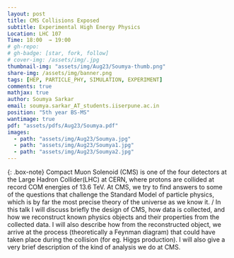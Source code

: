 ```yaml
---
layout: post
title: CMS Collisions Exposed
subtitle: Experimental High Energy Physics
Location: LHC 107
Time: 18:00  → 19:00
# gh-repo:
# gh-badge: [star, fork, follow]
# cover-img: /assets/img/.jpg
thumbnail-img: "assets/img/Aug23/Soumya-thumb.png"
share-img: /assets/img/banner.png
tags: [HEP, PARTICLE_PHY, SIMULATION, EXPERIMENT]
comments: true
mathjax: true
author: Soumya Sarkar
email: soumya.sarkar_AT_students.iiserpune.ac.in 
position: "5th year BS-MS"
wantimage: true
pdf: "assets/pdfs/Aug23/Soumya.pdf"
images:
  - path: "assets/img/Aug23/Soumya.jpg"
  - path: "assets/img/Aug23/Soumya1.jpg"
  - path: "assets/img/Aug23/Soumya2.jpg"
---
```

{: .box-note}
Compact Muon Solenoid (CMS) is one of the four detectors at the Large Hadron Collider(LHC) at CERN, where protons are collided at record COM energies of 13.6 TeV. At CMS, we try to find answers to some of the questions that challenge the Standard Model of particle physics, which is by far the most precise theory of the universe as we know it.
/
In this talk I will discuss briefly the design of CMS, how data is collected, and how we reconstruct known physics objects and their properties from the collected data. I will also describe how from the reconstructed object, we arrive at the process (theoretically a Feynman diagram) that could have taken place during the collision (for eg. Higgs production). I will also give a very brief description of the kind of analysis we do at CMS.